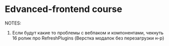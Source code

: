 # Edvanced-frontend course

NOTES:
1) Если будут какие то проблемы с вебпаком и компонентами, чекнуть 16 ролик про RefreshPlugins (Верстка модалок без перезагрузки н-р)
